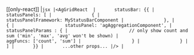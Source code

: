 [[only-react]]
|```jsx
|<AgGridReact 
|       statusBar: {{
|           statusPanels: [
|               {
|                   statusPanelFramework: MyStatusBarComponent
|               },
|               {
|                   statusPanel: 'agAggregationComponent',
|                   statusPanelParams : {
|                       // only show count and sum ('min', 'max', 'avg' won't be shown)
|                       aggFuncs: ['count', 'sum']
|                   }
|               }
|           ]
|       }}
|       ...other props...
|/>
|```

